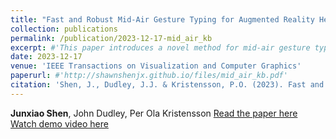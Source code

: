 ```yaml
---
title: "Fast and Robust Mid-Air Gesture Typing for Augmented Reality Headsets using 3D Trajectory Decoding"
collection: publications
permalink: /publication/2023-12-17-mid_air_kb
excerpt: #'This paper introduces a novel method for mid-air gesture typing optimized for augmented reality headsets by leveraging 3D trajectory decoding.'
date: 2023-12-17
venue: 'IEEE Transactions on Visualization and Computer Graphics'
paperurl: #'http://shawnshenjx.github.io/files/mid_air_kb.pdf'
citation: 'Shen, J., Dudley, J.J. & Kristensson, P.O. (2023). Fast and Robust Mid-Air Gesture Typing for Augmented Reality Headsets using 3D Trajectory Decoding. IEEE Transactions on Visualization and Computer Graphics.'
---
```

**Junxiao Shen**, John Dudley, Per Ola Kristensson
[Read the paper here](http://shawnshenjx.github.io/files/mid_air_kb.pdf)
[Watch demo video here](https://www.youtube.com/watch?v=yGVWpzkL5BE&feature=youtu.be)